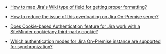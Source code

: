 
* [How to map Jira's Wiki type of field for getting proper formatting?](./jira/how-to-sync-rich-text-jira.md)

* [How to reduce the issue of this overloading on Jira On-Premise server?](./jira/serverutilizationofjiraIsincreased.md)

* [Does Cookie-based Authentication feature for Jira work with a SiteMinder cookie/any third-party cookie?](./jira/siteminder-cookie-support.md)

* [Which authentication modes for Jira On-Premise instance are supported for synchronization?](./jira/types-of-authentication-jira.md)
